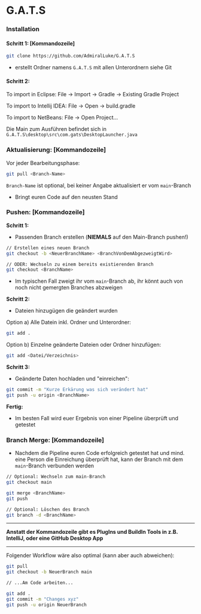 # G.A.T.S

### Installation

#### Schritt 1: [Kommandozeile]
```bash
git clone https://github.com/AdmiralLuke/G.A.T.S
```
- erstellt Ordner namens ``G.A.T.S`` mit allen Unterordnern siehe Git

#### Schritt 2:
To import in Eclipse: File -> Import -> Gradle -> Existing Gradle Project

To import to Intellij IDEA: File -> Open -> build.gradle

To import to NetBeans: File -> Open Project...

Die Main zum Ausführen befindet sich in ``G.A.T.S\desktop\src\com.gats\DesktopLauncher.java``

### Aktualisierung: [Kommandozeile]
Vor jeder Bearbeitungsphase:
```bash
git pull <Branch-Name>
```
``Branch-Name`` ist optional, bei keiner Angabe aktualisiert er vom ``main``-Branch

- Bringt euren Code auf den neusten Stand

### Pushen: [Kommandozeile]
**Schritt 1:**
- Passenden Branch erstellen (**NIEMALS** auf den Main-Branch pushen!)
```bash
// Erstellen eines neuen Branch
git checkout -b <NeuerBranchName> <BranchVonDemAbgezweigtWird>

// ODER: Wechseln zu einem bereits existierenden Branch
git checkout <BranchName>
```
- Im typischen Fall zweigt ihr vom ``main``-Branch ab, ihr könnt auch von noch nicht gemergten Branches abzweigen

**Schritt 2:**
- Dateien hinzugügen die geändert wurden

Option a) Alle Datein inkl. Ordner und Unterordner:
```bash
git add .
```

Option b) Einzelne geänderte Dateien oder Ordner hinzufügen:
```bash
git add <Datei/Verzeichnis>
```

**Schritt 3:**
- Geänderte Daten hochladen und "einreichen":
```bash
git commit -m "Kurze Erkärung was sich verändert hat"
git push -u origin <BranchName>
```

**Fertig:**
* Im besten Fall wird euer Ergebnis von einer Pipeline überprüft und getestet

### Branch Merge: [Kommandozeile]
* Nachdem die Pipeline euren Code erfolgreich getestet hat und mind. eine Person die Einreichung überprüft hat, kann der Branch mit dem ``main``-Branch verbunden werden

```bash
// Optional: Wechseln zum main-Branch 
git checkout main

git merge <BranchName>
git push

// Optional: Löschen des Branch 
git branch -d <BranchName>
```

---
**Anstatt der Kommandozeile gibt es PlugIns und BuildIn Tools in z.B. IntelliJ, oder eine GitHub Desktop App**

---
Folgender Workflow wäre also optimal (kann aber auch abweichen):
```bash
git pull
git checkout -b NeuerBranch main

// ...Am Code arbeiten...

git add .
git commit -m "Changes xyz"
git push -u origin NeuerBranch
```
